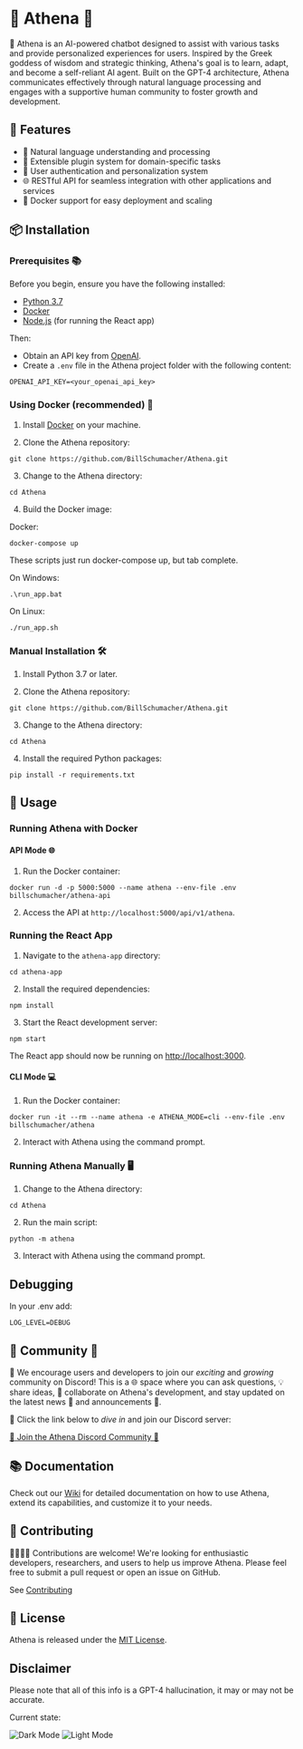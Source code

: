 # 🌟 Athena 🌟

🤖 Athena is an AI-powered chatbot designed to assist with various tasks and provide personalized experiences for users. Inspired by the Greek goddess of wisdom and strategic thinking, Athena's goal is to learn, adapt, and become a self-reliant AI agent. Built on the GPT-4 architecture, Athena communicates effectively through natural language processing and engages with a supportive human community to foster growth and development.

## 🎁 Features

- 💬 Natural language understanding and processing
- 🔌 Extensible plugin system for domain-specific tasks
- 🔐 User authentication and personalization system
- 🌐 RESTful API for seamless integration with other applications and services
- 🐳 Docker support for easy deployment and scaling

## 📦 Installation

### Prerequisites 📚

Before you begin, ensure you have the following installed:

- [Python 3.7](https://www.python.org/downloads/release/python-370/)
- [Docker](https://www.docker.com/get-started)
- [Node.js](https://nodejs.org/) (for running the React app)

Then:
- Obtain an API key from [OpenAI](https://beta.openai.com/signup/).
- Create a `.env` file in the Athena project folder with the following content:
```
OPENAI_API_KEY=<your_openai_api_key>
```
### Using Docker (recommended) 🐳

1. Install [Docker](https://www.docker.com/) on your machine.

2. Clone the Athena repository:
```
git clone https://github.com/BillSchumacher/Athena.git
```
3. Change to the Athena directory:
```
cd Athena
```
4. Build the Docker image:

Docker:
```
docker-compose up
```

These scripts just run docker-compose up, but tab complete.

On Windows:

```
.\run_app.bat
```

On Linux:

```
./run_app.sh
```

### Manual Installation 🛠️

1. Install Python 3.7 or later.

2. Clone the Athena repository:
```
git clone https://github.com/BillSchumacher/Athena.git
```
3. Change to the Athena directory:
```
cd Athena
```
4. Install the required Python packages:
```
pip install -r requirements.txt
```
## 🚀 Usage

### Running Athena with Docker

#### API Mode 🌐

1. Run the Docker container:
```
docker run -d -p 5000:5000 --name athena --env-file .env billschumacher/athena-api
```
2. Access the API at `http://localhost:5000/api/v1/athena`.
### Running the React App

1. Navigate to the `athena-app` directory:
```
cd athena-app
```
2. Install the required dependencies:
```
npm install
```
3. Start the React development server:
```
npm start
```
The React app should now be running on [http://localhost:3000](http://localhost:3000).


#### CLI Mode 💻

1. Run the Docker container:
```
docker run -it --rm --name athena -e ATHENA_MODE=cli --env-file .env billschumacher/athena
```
2. Interact with Athena using the command prompt.

### Running Athena Manually 🖥️

1. Change to the Athena directory:
```
cd Athena
```
2. Run the main script:
```
python -m athena
```
3. Interact with Athena using the command prompt.

## Debugging

In your .env add:
```
LOG_LEVEL=DEBUG
```

## 🌟 Community 🌟

🚀 We encourage users and developers to join our *exciting* and *growing* community on Discord! This is a 🌐 space where you can ask questions, 💡 share ideas, 🤝 collaborate on Athena's development, and stay updated on the latest news 📰 and announcements 📢. 

🔗 Click the link below to *dive in* and join our Discord server:

[🎉 Join the Athena Discord Community 🎉](https://discord.gg/AQW79PShYF)

## 📚 Documentation

Check out our [Wiki](https://github.com/BillSchumacher/Athena/wiki) for detailed documentation on how to use Athena, extend its capabilities, and customize it to your needs.

## 🤝 Contributing

👩‍💻👨‍💻 Contributions are welcome! We're looking for enthusiastic developers, researchers, and users to help us improve Athena. Please feel free to submit a pull request or open an issue on GitHub.

See [Contributing](https://github.com/BillSchumacher/Athena/blob/main/CONTRIBUTING.md)

## 📜 License

Athena is released under the [MIT License](https://github.com/BillSchumacher/Athena/blob/main/LICENSE).

## Disclaimer

Please note that all of this info is a GPT-4 hallucination, it may or may not be accurate.

Current state:

![Dark Mode](https://raw.githubusercontent.com/BillSchumacher/Athena/main/screenshots/ss_dark.png)
![Light Mode](https://raw.githubusercontent.com/BillSchumacher/Athena/main/screenshots/ss_light.png)